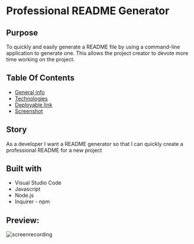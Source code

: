 # Professional README Generator

## Purpose 
To quickly and easily generate a README file by using a command-line application to generate one. This allows the project creator to devote more time working on the project.

## Table Of Contents
* [General info](#story)
* [Technologies](#built-with)
* [Deployable link](#deployable-link) 
* [Screenshot](#screenshot)

## Story
As a developer I want a README generator so that I can quickly create a professional README for a new project


## Built with
* Visual Studio Code
* Javascript 
* Node.js
* Inquirer - npm


## Preview:
![screenrecording](./assets/images/readme.gif) 





